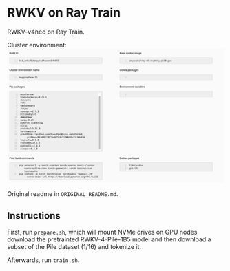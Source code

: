 # RWKV on Ray Train

RWKV-v4neo on Ray Train.

Cluster environment:
![Cluster environment](cluster_env.png)

Original readme in `ORIGINAL_README.md`.

## Instructions

First, run `prepare.sh`, which will mount NVMe drives on GPU nodes, download the pretrainted RWKV-4-Pile-1B5 model and then download a subset of the Pile dataset (1/16) and tokenize it.

Afterwards, run `train.sh`.